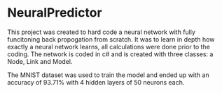 # NeuralPredictor

This project was created to hard code a neural network with fully funcitoning back propogation from scratch. It was to learn in depth how exactly a neural network learns, all calculations were done prior to the coding. The network is coded in c# and is created with three classes: a Node, Link and Model.

The MNIST dataset was used to train the model and ended up with an accuracy of 93.71% with 4 hidden layers of 50 neurons each.
